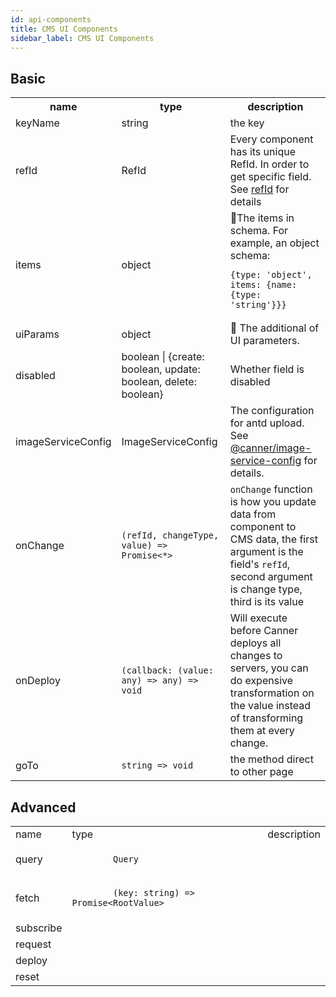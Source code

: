```yaml
---
id: api-components
title: CMS UI Components
sidebar_label: CMS UI Components
---
```


## Basic

<table>
  <tr>
    <th>name</th>
    <th>type</th>
    <th>description</th>
  </tr>
  <tr>
    <td>keyName</td>
    <td>string</td>
    <td>the key</td>
  </tr>
  <tr>
    <td>refId</td>
    <td>RefId</td>
    <td>Every component has its unique RefId. In order to get specific field. See <a href="concept-refid.html">refId</a> for details</td>
  </tr>
  <tr>
    <td>items</td>
    <td>object</td>
    <td>The items in schema. For example, an object schema:
      <pre><code>{type: 'object', items: {name: {type: 'string'}}}</code></pre>
    </td>
  </tr>
  <tr>
    <td>uiParams</td>
    <td>object</td>
    <td>
      The additional of UI parameters.
    </td>
  </tr>
  <tr>
    <td>disabled</td>
    <td>boolean | {create: boolean, update: boolean, delete: boolean}</td>
    <td>Whether field is disabled</td>
  </tr>
  <tr>
    <td>imageServiceConfig</td>
    <td>ImageServiceConfig</td>
    <td>The configuration for antd upload. See <a href="https://github.com/Canner/image-service-config">@canner/image-service-config</a> for details.</td>
  </tr>
  <tr>
    <td>onChange</td>
    <td><code>(refId, changeType, value) => Promise<*></code></td>
    <td><code>onChange</code> function is how you update data from component to CMS data, the first argument is the field's <code>refId</code>, second argument is change type, third is its value</td>
  </tr>
  <tr>
    <td>onDeploy</td>
    <td><code>(callback: (value: any) => any) => void</code></td>
    <td>
      Will execute before Canner deploys all changes to servers, you can do expensive transformation on the value instead of transforming them at every change.
    </td>
  </tr>
  <tr>
    <td>goTo</td>
    <td><code>string => void</code></td>
    <td>the method direct to other page</td>
  </tr>
</table>

## Advanced

<table>
  <tr>
    <td>name</td>
    <td>type</td>
    <td>description</td>
  </tr>
  <tr>
    <td>query</td>
    <td>
      <code>
        Query
      </code>
    </td>
    <td></td>
  </tr>
  <tr>
    <td>fetch</td>
    <td>
      <code>
        (key: string) => Promise&lt;RootValue>
      </code>
    </td>
    <td></td>
  </tr>
  <tr>
    <td>subscribe</td>
    <td></td>
    <td></td>
  </tr>
  <tr>
    <td>request</td>
    <td></td>
    <td></td>
  </tr>
  <tr>
    <td>deploy</td>
    <td></td>
    <td></td>
  </tr>
  <tr>
    <td>reset</td>
    <td></td>
    <td></td>
  </tr>
</table>
